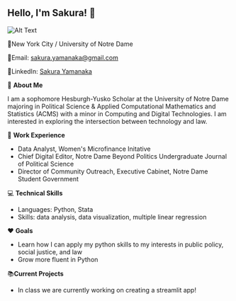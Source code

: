 ## Hello, I'm Sakura! 👋

![Alt Text](https://raw.githubusercontent.com/sakura-yamanaka/sakura-yamanaka/main/assets/images/profilepicture.jpeg)

:round_pushpin:New York City / University of Notre Dame

:email:Email: sakura.yamanaka@gmail.com

:link:LinkedIn: [Sakura Yamanaka](https://www.linkedin.com/in/sakura-yamanaka)

:cherry_blossom: **About Me**

I am a sophomore Hesburgh-Yusko Scholar at the University of Notre Dame majoring in Political Science & Applied Computational Mathematics and Statistics (ACMS) with a minor in Computing and Digital Technologies. I am interested in exploring the intersection between technology and law.

:star2: **Work Experience**

- Data Analyst, Women's Microfinance Initative
- Chief Digital Editor, Notre Dame Beyond Politics Undergraduate Journal of Political Science
- Director of Community Outreach, Executive Cabinet, Notre Dame Student Government

:computer: **Technical Skills**

- Languages: Python, Stata
- Skills: data analysis, data visualization, multiple linear regression

:hearts: **Goals**
- Learn how I can apply my python skills to my interests in public policy, social justice, and law
- Grow more fluent in Python

:books:**Current Projects**
- In class we are currently working on creating a streamlit app!

<!--
**sakura-yamanaka/sakura-yamanaka** is a ✨ _special_ ✨ repository because its `README.md` (this file) appears on your GitHub profile.
